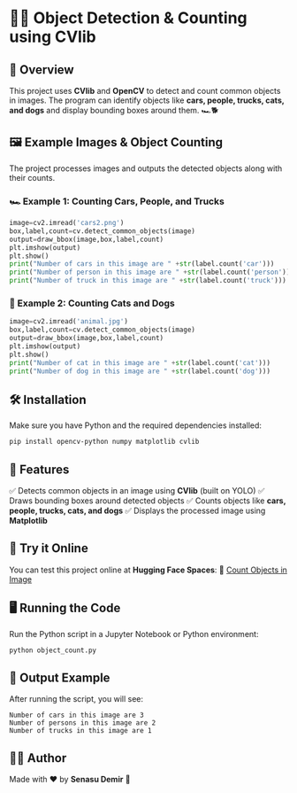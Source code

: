 # 🚗🦴 Object Detection & Counting using CVlib

## 📌 Overview
This project uses **CVlib** and **OpenCV** to detect and count common objects in images. The program can identify objects like **cars, people, trucks, cats, and dogs** and display bounding boxes around them. 🏎️🐕

## 🖼️ Example Images & Object Counting
The project processes images and outputs the detected objects along with their counts.

### 🏎️ Example 1: Counting Cars, People, and Trucks
```python
image=cv2.imread('cars2.png')
box,label,count=cv.detect_common_objects(image)
output=draw_bbox(image,box,label,count)
plt.imshow(output)
plt.show()
print("Number of cars in this image are " +str(label.count('car')))
print("Number of person in this image are " +str(label.count('person')))
print("Number of truck in this image are " +str(label.count('truck')))
```

### 🐶 Example 2: Counting Cats and Dogs
```python
image=cv2.imread('animal.jpg')
box,label,count=cv.detect_common_objects(image)
output=draw_bbox(image,box,label,count)
plt.imshow(output)
plt.show()
print("Number of cat in this image are " +str(label.count('cat')))
print("Number of dog in this image are " +str(label.count('dog')))
```

## 🛠️ Installation
Make sure you have Python and the required dependencies installed:
```bash
pip install opencv-python numpy matplotlib cvlib
```

## 🎯 Features
✅ Detects common objects in an image using **CVlib** (built on YOLO)
✅ Draws bounding boxes around detected objects
✅ Counts objects like **cars, people, trucks, cats, and dogs**
✅ Displays the processed image using **Matplotlib**

## 🚀 Try it Online
You can test this project online at **Hugging Face Spaces**:
🔗 [Count Objects in Image](https://huggingface.co/spaces/Senasu/Count_Object_In_Image)

## 🖥️ Running the Code
Run the Python script in a Jupyter Notebook or Python environment:
```python
python object_count.py
```

## 📌 Output Example
After running the script, you will see:
```
Number of cars in this image are 3
Number of persons in this image are 2
Number of trucks in this image are 1
```

## 👩‍💻 Author
Made with ❤️ by **Senasu Demir** 🚀
